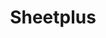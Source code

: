 ---
layout: aitool
title: Sheetplus 
siteurl: https://sheetplus.ai/
image: assets/images/aitools/sheetplus.png
description: "Write Google Sheets & Excel formulas 10x faster with AI
<br><br>
Ditch the tedious formula writing and let AI do the work for you. Transform your text to accurate Excel formulas &
Google Sheets formulas within seconds and save up to 80% of your time working with spreadsheets.
<br><br>
Convert Text to Google Sheets and Excel Formulas Simply input a description of the formula you require and our AI will
generate it accurately within seconds.
<br><br>
No more struggling to remember complex formulas or spending hours trying to create them from scratch."
tags: [Programming, AI Tools]
category: coding
pricing: Free 
featured: false 
paidcustomer: false
---